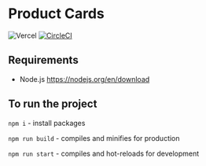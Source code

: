 # Product Cards
![Vercel](https://vercelbadge.vercel.app/api/kremeshnoi/product-cards?label=vercel)
[![CircleCI](https://circleci.com/gh/circleci/circleci-docs.svg?style=shield)](https://circleci.com/gh/kremeshnoi/product-cards)

## Requirements
* Node.js https://nodejs.org/en/download

## To run the project
`npm i` - install packages

`npm run build` - compiles and minifies for production

`npm run start` - compiles and hot-reloads for development
